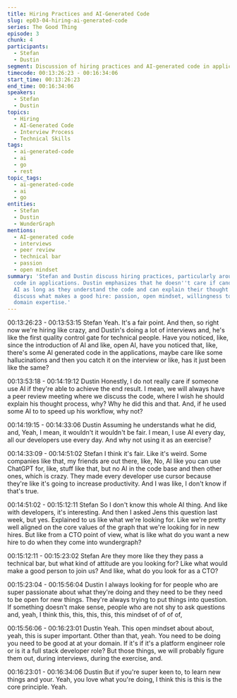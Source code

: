 ```yaml
---
title: Hiring Practices and AI-Generated Code
slug: ep03-04-hiring-ai-generated-code
series: The Good Thing
episode: 3
chunk: 4
participants:
  - Stefan
  - Dustin
segment: Discussion of hiring practices and AI-generated code in applications
timecode: 00:13:26:23 - 00:16:34:06
start_time: 00:13:26:23
end_time: 00:16:34:06
speakers:
  - Stefan
  - Dustin
topics:
  - Hiring
  - AI-Generated Code
  - Interview Process
  - Technical Skills
tags:
  - ai-generated-code
  - ai
  - go
  - rest
topic_tags:
  - ai-generated-code
  - ai
  - go
entities:
  - Stefan
  - Dustin
  - WunderGraph
mentions:
  - AI-generated code
  - interviews
  - peer review
  - technical bar
  - passion
  - open mindset
summary: 'Stefan and Dustin discuss hiring practices, particularly around AI-generated
  code in applications. Dustin emphasizes that he doesn''t care if candidates use
  AI as long as they understand the code and can explain their thought process. They
  discuss what makes a good hire: passion, open mindset, willingness to learn, and
  domain expertise.'
---
```


00:13:26:23 - 00:13:53:15
Stefan
Yeah. It's a fair point. And then, so right now we're hiring like crazy, and Dustin's doing a lot of
interviews and, he's like the first quality control gate for technical people. Have you noticed, like,
since the introduction of AI and like, open AI, have you noticed that, like, there's some AI
generated code in the applications, maybe care like some hallucinations and then you catch it
on the interview or like, has it just been like the same?

00:13:53:18 - 00:14:19:12
Dustin
Honestly, I do not really care if someone use AI if they're able to achieve the end result. I mean,
we will always have a peer review meeting where we discuss the code, where I wish he should
explain his thought process, why? Why he did this and that. And, if he used some AI to to speed
up his workflow, why not?

00:14:19:15 - 00:14:33:06
Dustin
Assuming he understands what he did, and, Yeah, I mean, it wouldn't it wouldn't be fair. I mean,
I use AI every day, all our developers use every day. And why not using it as an exercise?

00:14:33:09 - 00:14:51:02
Stefan
I think it's fair. Like it's weird. Some companies like that, my friends are out there, like, No, AI like
you can use ChatGPT for, like, stuff like that, but no AI in the code base and then other ones,
which is crazy. They made every developer use cursor because they're like it's going to increase
productivity. And I was like, I don't know if that's true.

00:14:51:02 - 00:15:12:11
Stefan
So I don't know this whole AI thing. And like with developers, it's interesting. And then I asked
Jens this question last week, but yes. Explained to us like what we're looking for. Like we're
pretty well aligned on the core values of the graph that we're looking for in new hires. But like
from a CTO point of view, what is like what do you want a new hire to do when they come into
wundergraph?

00:15:12:11 - 00:15:23:02
Stefan
Are they more like they they pass a technical bar, but what kind of attitude are you looking for?
Like what would make a good person to join us? And like, what do you look for as a CTO?

00:15:23:04 - 00:15:56:04
Dustin
I always looking for for people who are super passionate about what they're doing and they
need to be they need to be open for new things. They're always trying to put things into
question. If something doesn't make sense, people who are not shy to ask questions and, yeah,
I think this, this, this, this, this mindset of of of of,

00:15:56:06 - 00:16:23:01
Dustin
Yeah. This open mindset about about, yeah, this is super important. Other than that, yeah. You
need to be doing you need to be good at at your domain. If it's if it's a platform engineer role or
is it a full stack developer role? But those things, we will probably figure them out, during
interviews, during the exercise, and.

00:16:23:01 - 00:16:34:06
Dustin
But if you're super keen to, to learn new things and your. Yeah, you love what you're doing, I
think this is this is the core principle. Yeah. 